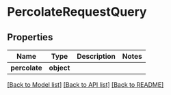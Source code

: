 # PercolateRequestQuery

## Properties
Name | Type | Description | Notes
------------ | ------------- | ------------- | -------------
**percolate** | **object** |  | 

[[Back to Model list]](../README.md#documentation-for-models) [[Back to API list]](../README.md#documentation-for-api-endpoints) [[Back to README]](../README.md)


